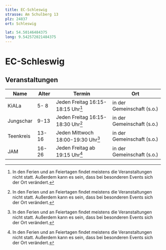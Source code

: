 ```yaml
---
title: EC-Schleswig
strasse: Am Schulberg 13
plz: 24837
ort: Schleswig

lat: 54.50146484375
long: 9.542572021484375
---
```


# EC-Schleswig


## Veranstaltungen

|  Name     | Alter  | Termin                              | Ort                         |
|-----------|--------|-------------------------------------|-----------------------------|
| KiALa     |  5- 8  | Jeden Freitag 16:15-18:15 Uhr[^1]   |  in der Gemeinschaft (s.o.) |
| Jungschar |  9-13  | Jeden Freitag 16:15-18:30 Uhr[^1]   |  in der Gemeinschaft (s.o.) |
| Teenkreis | 13-16  | Jeden Mittwoch 18:00-19:30 Uhr[^1]  |  in der Gemeinschaft (s.o.) |
| JAM       | 16-26  | Jeden Freitag ab 19:15 Uhr[^1]      |  in der Gemeinschaft (s.o.) |

[^1]: In den Ferien und an Feiertagen findet meistens die Veranstaltungen nicht statt. Außerdem kann es sein, dass bei besonderen Events sich der Ort verändert.    